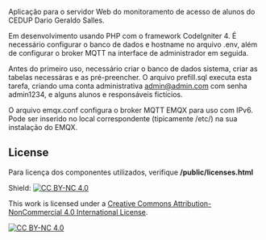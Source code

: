Aplicação para o servidor Web do monitoramento de acesso de alunos do CEDUP Dario Geraldo Salles.

Em desenvolvimento usando PHP com o framework CodeIgniter 4. É necessário configurar o banco de dados e hostname no arquivo .env, além de configurar o broker MQTT na interface de administrador em seguida.

Antes do primeiro uso, necessário criar o banco de dados sistema, criar as tabelas necessáras e as pré-preencher. O arquivo prefill.sql executa esta tarefa, criando uma conta administrativa admin@admin.com com senha admin1234, e alguns alunos e responsáveis fictícios.

O arquivo emqx.conf configura o broker MQTT EMQX para uso com IPv6. Pode ser inserido no local correspondente (tipicamente /etc/) na sua instalação do EMQX.

## License

Para licença dos componentes utilizados, verifique **/public/licenses.html**

Shield: [![CC BY-NC 4.0][cc-by-nc-shield]][cc-by-nc]

This work is licensed under a
[Creative Commons Attribution-NonCommercial 4.0 International License][cc-by-nc].

[![CC BY-NC 4.0][cc-by-nc-image]][cc-by-nc]

[cc-by-nc]: https://creativecommons.org/licenses/by-nc/4.0/
[cc-by-nc-image]: https://licensebuttons.net/l/by-nc/4.0/88x31.png
[cc-by-nc-shield]: https://img.shields.io/badge/License-CC%20BY--NC%204.0-lightgrey.svg